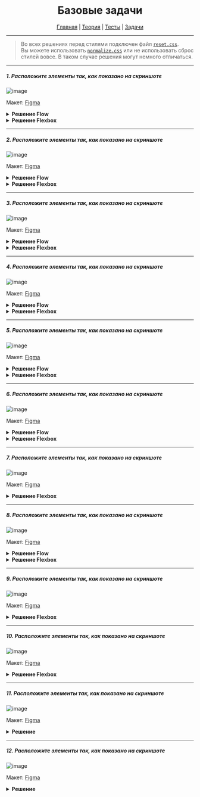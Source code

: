 <div align="center">

# Базовые задачи

[Главная](https://github.com/M0n0mah/css)
|
[Теория](/theory/README.md)
|
[Тесты](/tests/README.md)
|
[Задачи](/tasks/README.md)

</div>

---

> Во всех решениях перед стилями подключен файл [`reset.css`](https://meyerweb.com/eric/tools/css/reset/).  
> Вы можете использовать [`normalize.css`](https://necolas.github.io/normalize.css/) или не использовать сброс стилей вовсе. В таком случае решения могут немного отличаться.

---

##### 1. Расположите элементы так, как показано на скриншоте

![image](https://user-images.githubusercontent.com/48933270/122679095-3071fe80-d1f2-11eb-994d-b2c48dd95686.png)

Макет: [Figma](https://www.figma.com/file/PnnS2RDlKkxS20vZGoKTRy/Tasks?node-id=2%3A5)

<details><summary><b>Решение Flow</b></summary>
<p>

```html
<ul>
  <li>Home</li>
  <li>About</li>
  <li>Contacts</li>
  <li>Service</li>
  <li>FAQ</li>
</ul>
```

```css
ul {
  width: max-content;
  margin: 30px auto;
  padding: 0;
}

li {
  display: inline-block;
  margin-right: 25px;
}

li:last-child {
  margin-right: 0;
}
```

</p>
</details>

<details><summary><b>Решение Flexbox</b></summary>
<p>

```html
<ul>
  <li>Home</li>
  <li>About</li>
  <li>Contacts</li>
  <li>Service</li>
  <li>FAQ</li>
</ul>
```

```css
ul {
  display: flex;
  width: max-content;
  margin: 30px auto;
  padding: 0;
  gap: 25px;
}

li {
  list-style: none;
}
```

</p>
</details>

---

##### 2. Расположите элементы так, как показано на скриншоте

![image](https://user-images.githubusercontent.com/48933270/122679706-91023b00-d1f4-11eb-8947-b87a118799ee.png)

Макет: [Figma](https://www.figma.com/file/PnnS2RDlKkxS20vZGoKTRy/Tasks?node-id=2%3A6)


<details><summary><b>Решение Flow</b></summary>
<p>

В качестве точки-разделителя, использован символ шрифта `•`.

```html
<ul>
  <li>Home</li>
  <li>About</li>
  <li>Contacts</li>
  <li>Service</li>
  <li>FAQ</li>
</ul>
```

```css
ul {
  width: max-content;
  margin: 30px auto;
  padding: 0;
}

li {
  display: inline-block;
  margin-right: 40px;
  position: relative;
}

li::after {
  content: '•';
  position: absolute;
  color: #aaa;
  top: 0;
  right: -23px;
}

li:last-child {
  margin-right: 0;
}

li:last-child::after {
  display: none;
}
```

</p>
</details>

<details><summary><b>Решение Flexbox</b></summary>
<p>

В качестве точки-разделителя сделан псевдоэлемент с размерами и фоном.
  
```html
<ul>
  <li>Home</li>
  <li>About</li>
  <li>Contacts</li>
  <li>Service</li>
  <li>FAQ</li>
</ul>
```

```css
ul {
  display: flex;
  width: max-content;
  margin: 30px auto;
  padding: 0;
  gap: 40px;
}

li {
  list-style: none;
  position: relative;
}

li::after {
  content: '';
  position: absolute;
  width: 5px;
  height: 5px;
  background: #aaa;
  border-radius: 50%;
  top: 50%;
  right: -23px;
  transform: translateY(-50%);
}

li:last-child::after {
  display: none;
}
```

</p>
</details>

---

##### 3. Расположите элементы так, как показано на скриншоте

![image](https://user-images.githubusercontent.com/48933270/122681278-2523d080-d1fc-11eb-9849-ec7210136af7.png)

Макет: [Figma](https://www.figma.com/file/PnnS2RDlKkxS20vZGoKTRy/Tasks?node-id=2%3A7)

<details><summary><b>Решение Flow</b></summary>
<p>

```html
<ul>
  <li>
    <svg viewBox="0 0 20 20">
      <path d="M5.34119 4.57509C5.12965 4.36356 4.78669 4.36356 4.57515 4.57509C4.36362 4.78663 4.36362 5.12959 4.57515 5.34113L9.234 9.99997L4.65887 14.5751C4.44734 14.7866 4.44734 15.1296 4.65887 15.3411C4.87041 15.5527 5.21337 15.5527 5.42491 15.3411L10 10.766L14.5752 15.3411C14.7867 15.5527 15.1297 15.5527 15.3412 15.3411C15.5527 15.1296 15.5527 14.7866 15.3412 14.5751L10.7661 9.99997L15.4249 5.34113C15.6364 5.12959 15.6364 4.78663 15.4249 4.57509C15.2134 4.36356 14.8704 4.36356 14.6589 4.57509L10 9.23394L5.34119 4.57509Z" />
    </svg>
    <span>Home</span>
  </li>
  <li>
    <svg viewBox="0 0 20 20">
      <path d="M5.34119 4.57509C5.12965 4.36356 4.78669 4.36356 4.57515 4.57509C4.36362 4.78663 4.36362 5.12959 4.57515 5.34113L9.234 9.99997L4.65887 14.5751C4.44734 14.7866 4.44734 15.1296 4.65887 15.3411C4.87041 15.5527 5.21337 15.5527 5.42491 15.3411L10 10.766L14.5752 15.3411C14.7867 15.5527 15.1297 15.5527 15.3412 15.3411C15.5527 15.1296 15.5527 14.7866 15.3412 14.5751L10.7661 9.99997L15.4249 5.34113C15.6364 5.12959 15.6364 4.78663 15.4249 4.57509C15.2134 4.36356 14.8704 4.36356 14.6589 4.57509L10 9.23394L5.34119 4.57509Z" />
    </svg>
    <span>About</span>
  </li>
  <li>
    <svg viewBox="0 0 20 20">
      <path d="M5.34119 4.57509C5.12965 4.36356 4.78669 4.36356 4.57515 4.57509C4.36362 4.78663 4.36362 5.12959 4.57515 5.34113L9.234 9.99997L4.65887 14.5751C4.44734 14.7866 4.44734 15.1296 4.65887 15.3411C4.87041 15.5527 5.21337 15.5527 5.42491 15.3411L10 10.766L14.5752 15.3411C14.7867 15.5527 15.1297 15.5527 15.3412 15.3411C15.5527 15.1296 15.5527 14.7866 15.3412 14.5751L10.7661 9.99997L15.4249 5.34113C15.6364 5.12959 15.6364 4.78663 15.4249 4.57509C15.2134 4.36356 14.8704 4.36356 14.6589 4.57509L10 9.23394L5.34119 4.57509Z" />
    </svg>
    <span>Contacts</span>
  </li>
</ul>
```

```css
body {
  font-family: Arial, sans-serif;
  font-size: 14px;
  line-height: 20px;
}

ul {
  width: max-content;
  margin: 30px auto;
  padding: 0;
}

li {
  display: inline-block;
  margin-right: 40px;
}

li:last-child {
  margin-right: 0;
}

svg {
  width: 20px;
  height: 20px;
  vertical-align: bottom;
  margin-right: 6px;
}
```

</p>
</details>


<details><summary><b>Решение Flexbox</b></summary>
<p>

```html
<ul>
  <li>
    <svg viewBox="0 0 20 20">
      <path d="M5.34119 4.57509C5.12965 4.36356 4.78669 4.36356 4.57515 4.57509C4.36362 4.78663 4.36362 5.12959 4.57515 5.34113L9.234 9.99997L4.65887 14.5751C4.44734 14.7866 4.44734 15.1296 4.65887 15.3411C4.87041 15.5527 5.21337 15.5527 5.42491 15.3411L10 10.766L14.5752 15.3411C14.7867 15.5527 15.1297 15.5527 15.3412 15.3411C15.5527 15.1296 15.5527 14.7866 15.3412 14.5751L10.7661 9.99997L15.4249 5.34113C15.6364 5.12959 15.6364 4.78663 15.4249 4.57509C15.2134 4.36356 14.8704 4.36356 14.6589 4.57509L10 9.23394L5.34119 4.57509Z" />
    </svg>
    <span>Home</span>
  </li>
  <li>
    <svg viewBox="0 0 20 20">
      <path d="M5.34119 4.57509C5.12965 4.36356 4.78669 4.36356 4.57515 4.57509C4.36362 4.78663 4.36362 5.12959 4.57515 5.34113L9.234 9.99997L4.65887 14.5751C4.44734 14.7866 4.44734 15.1296 4.65887 15.3411C4.87041 15.5527 5.21337 15.5527 5.42491 15.3411L10 10.766L14.5752 15.3411C14.7867 15.5527 15.1297 15.5527 15.3412 15.3411C15.5527 15.1296 15.5527 14.7866 15.3412 14.5751L10.7661 9.99997L15.4249 5.34113C15.6364 5.12959 15.6364 4.78663 15.4249 4.57509C15.2134 4.36356 14.8704 4.36356 14.6589 4.57509L10 9.23394L5.34119 4.57509Z" />
    </svg>
    <span>About</span>
  </li>
  <li>
    <svg viewBox="0 0 20 20">
      <path d="M5.34119 4.57509C5.12965 4.36356 4.78669 4.36356 4.57515 4.57509C4.36362 4.78663 4.36362 5.12959 4.57515 5.34113L9.234 9.99997L4.65887 14.5751C4.44734 14.7866 4.44734 15.1296 4.65887 15.3411C4.87041 15.5527 5.21337 15.5527 5.42491 15.3411L10 10.766L14.5752 15.3411C14.7867 15.5527 15.1297 15.5527 15.3412 15.3411C15.5527 15.1296 15.5527 14.7866 15.3412 14.5751L10.7661 9.99997L15.4249 5.34113C15.6364 5.12959 15.6364 4.78663 15.4249 4.57509C15.2134 4.36356 14.8704 4.36356 14.6589 4.57509L10 9.23394L5.34119 4.57509Z" />
    </svg>
    <span>Contacts</span>
  </li>
</ul>
```

```css
body {
  font-family: Arial, sans-serif;
  font-size: 14px;
  line-height: 20px;
}

ul {
  display: flex;
  width: max-content;
  margin: 30px auto;
  padding: 0;
  gap: 40px;
}

li {
  display: flex;
  align-items: center;
}

svg {
  width: 20px;
  height: 20px;
  margin-right: 8px;
}
```

</p>
</details>

---

##### 4. Расположите элементы так, как показано на скриншоте

![image](https://user-images.githubusercontent.com/48933270/122694203-51177400-d245-11eb-841d-858128c2491b.png)

Макет: [Figma](https://www.figma.com/file/PnnS2RDlKkxS20vZGoKTRy/Tasks?node-id=2%3A8)

<details><summary><b>Решение Flow</b></summary>
<p>

```html
<ul>
  <li>
    <svg viewBox="0 0 20 20">
      <path d="M5.34119 4.57509C5.12965 4.36356 4.78669 4.36356 4.57515 4.57509C4.36362 4.78663 4.36362 5.12959 4.57515 5.34113L9.234 9.99997L4.65887 14.5751C4.44734 14.7866 4.44734 15.1296 4.65887 15.3411C4.87041 15.5527 5.21337 15.5527 5.42491 15.3411L10 10.766L14.5752 15.3411C14.7867 15.5527 15.1297 15.5527 15.3412 15.3411C15.5527 15.1296 15.5527 14.7866 15.3412 14.5751L10.7661 9.99997L15.4249 5.34113C15.6364 5.12959 15.6364 4.78663 15.4249 4.57509C15.2134 4.36356 14.8704 4.36356 14.6589 4.57509L10 9.23394L5.34119 4.57509Z" />
    </svg>
    <p>Home</p>
  </li>
  <li>
    <svg viewBox="0 0 20 20">
      <path d="M5.34119 4.57509C5.12965 4.36356 4.78669 4.36356 4.57515 4.57509C4.36362 4.78663 4.36362 5.12959 4.57515 5.34113L9.234 9.99997L4.65887 14.5751C4.44734 14.7866 4.44734 15.1296 4.65887 15.3411C4.87041 15.5527 5.21337 15.5527 5.42491 15.3411L10 10.766L14.5752 15.3411C14.7867 15.5527 15.1297 15.5527 15.3412 15.3411C15.5527 15.1296 15.5527 14.7866 15.3412 14.5751L10.7661 9.99997L15.4249 5.34113C15.6364 5.12959 15.6364 4.78663 15.4249 4.57509C15.2134 4.36356 14.8704 4.36356 14.6589 4.57509L10 9.23394L5.34119 4.57509Z" />
    </svg>
    <p>About</p>
  </li>
  <li>
    <svg viewBox="0 0 20 20">
      <path d="M5.34119 4.57509C5.12965 4.36356 4.78669 4.36356 4.57515 4.57509C4.36362 4.78663 4.36362 5.12959 4.57515 5.34113L9.234 9.99997L4.65887 14.5751C4.44734 14.7866 4.44734 15.1296 4.65887 15.3411C4.87041 15.5527 5.21337 15.5527 5.42491 15.3411L10 10.766L14.5752 15.3411C14.7867 15.5527 15.1297 15.5527 15.3412 15.3411C15.5527 15.1296 15.5527 14.7866 15.3412 14.5751L10.7661 9.99997L15.4249 5.34113C15.6364 5.12959 15.6364 4.78663 15.4249 4.57509C15.2134 4.36356 14.8704 4.36356 14.6589 4.57509L10 9.23394L5.34119 4.57509Z" />
    </svg>
    <p>Contacts</p>
  </li>
</ul>
```

```css
body {
  font-family: Arial, sans-serif;
  font-size: 14px;
  line-height: 20px;
}

ul {
  width: max-content;
  margin: 30px auto;
  padding: 0;
}

li {
  display: inline-block;
  margin-right: 40px;
  text-align: center;
}

li:last-child {
  margin-right: 0;
}

svg {
  width: 20px;
  height: 20px;
}

p {
  margin: 0;
}
```

</p>
</details>

<details><summary><b>Решение Flexbox</b></summary>
<p>

```html
<ul>
  <li>
    <svg viewBox="0 0 20 20">
      <path d="M5.34119 4.57509C5.12965 4.36356 4.78669 4.36356 4.57515 4.57509C4.36362 4.78663 4.36362 5.12959 4.57515 5.34113L9.234 9.99997L4.65887 14.5751C4.44734 14.7866 4.44734 15.1296 4.65887 15.3411C4.87041 15.5527 5.21337 15.5527 5.42491 15.3411L10 10.766L14.5752 15.3411C14.7867 15.5527 15.1297 15.5527 15.3412 15.3411C15.5527 15.1296 15.5527 14.7866 15.3412 14.5751L10.7661 9.99997L15.4249 5.34113C15.6364 5.12959 15.6364 4.78663 15.4249 4.57509C15.2134 4.36356 14.8704 4.36356 14.6589 4.57509L10 9.23394L5.34119 4.57509Z" />
    </svg>
    <p>Home</p>
  </li>
  <li>
    <svg viewBox="0 0 20 20">
      <path d="M5.34119 4.57509C5.12965 4.36356 4.78669 4.36356 4.57515 4.57509C4.36362 4.78663 4.36362 5.12959 4.57515 5.34113L9.234 9.99997L4.65887 14.5751C4.44734 14.7866 4.44734 15.1296 4.65887 15.3411C4.87041 15.5527 5.21337 15.5527 5.42491 15.3411L10 10.766L14.5752 15.3411C14.7867 15.5527 15.1297 15.5527 15.3412 15.3411C15.5527 15.1296 15.5527 14.7866 15.3412 14.5751L10.7661 9.99997L15.4249 5.34113C15.6364 5.12959 15.6364 4.78663 15.4249 4.57509C15.2134 4.36356 14.8704 4.36356 14.6589 4.57509L10 9.23394L5.34119 4.57509Z" />
    </svg>
    <p>About</p>
  </li>
  <li>
    <svg viewBox="0 0 20 20">
      <path d="M5.34119 4.57509C5.12965 4.36356 4.78669 4.36356 4.57515 4.57509C4.36362 4.78663 4.36362 5.12959 4.57515 5.34113L9.234 9.99997L4.65887 14.5751C4.44734 14.7866 4.44734 15.1296 4.65887 15.3411C4.87041 15.5527 5.21337 15.5527 5.42491 15.3411L10 10.766L14.5752 15.3411C14.7867 15.5527 15.1297 15.5527 15.3412 15.3411C15.5527 15.1296 15.5527 14.7866 15.3412 14.5751L10.7661 9.99997L15.4249 5.34113C15.6364 5.12959 15.6364 4.78663 15.4249 4.57509C15.2134 4.36356 14.8704 4.36356 14.6589 4.57509L10 9.23394L5.34119 4.57509Z" />
    </svg>
    <p>Contacts</p>
  </li>
</ul>
```

```css
body {
  font-family: Arial, sans-serif;
  font-size: 14px;
  line-height: 20px;
}

ul {
  display: flex;
  width: max-content;
  margin: 30px auto;
  padding: 0;
  gap: 40px;
}

li {
  display: flex;
  align-items: center;
  flex-direction: column;
}

svg {
  width: 20px;
  height: 20px;
}

p {
  margin: 0;
}
```

</p>
</details>

---

##### 5. Расположите элементы так, как показано на скриншоте

![image](https://user-images.githubusercontent.com/48933270/122694484-237efa80-d246-11eb-870c-1fb6a942e562.png)

Макет: [Figma](https://www.figma.com/file/PnnS2RDlKkxS20vZGoKTRy/Tasks?node-id=2%3A9)

<details><summary><b>Решение Flow</b></summary>
<p>

```html
<div class="delivery">
  <svg class="delivery__icon" viewBox="0 0 20 20">
    <path d="M5.34119 4.57509C5.12965 4.36356 4.78669 4.36356 4.57515 4.57509C4.36362 4.78663 4.36362 5.12959 4.57515 5.34113L9.234 9.99997L4.65887 14.5751C4.44734 14.7866 4.44734 15.1296 4.65887 15.3411C4.87041 15.5527 5.21337 15.5527 5.42491 15.3411L10 10.766L14.5752 15.3411C14.7867 15.5527 15.1297 15.5527 15.3412 15.3411C15.5527 15.1296 15.5527 14.7866 15.3412 14.5751L10.7661 9.99997L15.4249 5.34113C15.6364 5.12959 15.6364 4.78663 15.4249 4.57509C15.2134 4.36356 14.8704 4.36356 14.6589 4.57509L10 9.23394L5.34119 4.57509Z" />
  </svg>
  <div class="delivery__text">
    <p class="delivery__description">Deliver to</p>
    <p class="delivery__country">Russian Federation</p>
  </div>
</div>
```

```css
body {
  font-family: Arial, sans-serif;
  font-size: 14px;
  line-height: 20px;
}

.delivery {
  width: max-content;
  margin: 30px auto;
}

.delivery__icon {
  width: 24px;
  height: 24px;
  vertical-align: 2px;
}

.delivery__text {
  display: inline-block;
  margin-left: 8px;
}

.delivery__description,
.delivery__country {
  margin: 0;
}

.delivery__country {
  font-size: 16px;
}
```

</p>
</details>

<details><summary><b>Решение Flexbox</b></summary>
<p>

```html
<div class="delivery">
  <svg class="delivery__icon" viewBox="0 0 20 20">
    <path d="M5.34119 4.57509C5.12965 4.36356 4.78669 4.36356 4.57515 4.57509C4.36362 4.78663 4.36362 5.12959 4.57515 5.34113L9.234 9.99997L4.65887 14.5751C4.44734 14.7866 4.44734 15.1296 4.65887 15.3411C4.87041 15.5527 5.21337 15.5527 5.42491 15.3411L10 10.766L14.5752 15.3411C14.7867 15.5527 15.1297 15.5527 15.3412 15.3411C15.5527 15.1296 15.5527 14.7866 15.3412 14.5751L10.7661 9.99997L15.4249 5.34113C15.6364 5.12959 15.6364 4.78663 15.4249 4.57509C15.2134 4.36356 14.8704 4.36356 14.6589 4.57509L10 9.23394L5.34119 4.57509Z" />
  </svg>
  <div class="delivery__text">
    <p class="delivery__description">Deliver to</p>
    <p class="delivery__country">Russian Federation</p>
  </div>
</div>
```

```css
body {
  font-family: Arial, sans-serif;
  font-size: 14px;
  line-height: 20px;
}

.delivery {
  width: max-content;
  margin: 30px auto;
  display: flex;
  align-items: center;
}

.delivery__icon {
  width: 24px;
  height: 24px;
  vertical-align: 2px;
}

.delivery__text {
  margin-left: 10px;
}

.delivery__description,
.delivery__country {
  margin: 0;
}

.delivery__country {
  font-size: 16px;
}
```

</p>
</details>

---

##### 6. Расположите элементы так, как показано на скриншоте

![image](https://user-images.githubusercontent.com/48933270/122694894-8de46a80-d247-11eb-890b-8dafc8e740e6.png)

Макет: [Figma](https://www.figma.com/file/PnnS2RDlKkxS20vZGoKTRy/Tasks?node-id=2%3A10)

<details><summary><b>Решение Flow</b></summary>
<p>

```html
<div class="menu">
  <div class="menu__item">
    <p>
      <span>Hello, Sign in</span>
      <svg class="menu__icon" viewBox="0 0 20 20">
        <path d="M5.34119 4.57509C5.12965 4.36356 4.78669 4.36356 4.57515 4.57509C4.36362 4.78663 4.36362 5.12959 4.57515 5.34113L9.234 9.99997L4.65887 14.5751C4.44734 14.7866 4.44734 15.1296 4.65887 15.3411C4.87041 15.5527 5.21337 15.5527 5.42491 15.3411L10 10.766L14.5752 15.3411C14.7867 15.5527 15.1297 15.5527 15.3412 15.3411C15.5527 15.1296 15.5527 14.7866 15.3412 14.5751L10.7661 9.99997L15.4249 5.34113C15.6364 5.12959 15.6364 4.78663 15.4249 4.57509C15.2134 4.36356 14.8704 4.36356 14.6589 4.57509L10 9.23394L5.34119 4.57509Z" />
      </svg>
    </p>
    <p>
      <span class="menu__text_big">Accounts & Lists</span>
      <svg class="menu__icon" viewBox="0 0 20 20">
        <path d="M5.34119 4.57509C5.12965 4.36356 4.78669 4.36356 4.57515 4.57509C4.36362 4.78663 4.36362 5.12959 4.57515 5.34113L9.234 9.99997L4.65887 14.5751C4.44734 14.7866 4.44734 15.1296 4.65887 15.3411C4.87041 15.5527 5.21337 15.5527 5.42491 15.3411L10 10.766L14.5752 15.3411C14.7867 15.5527 15.1297 15.5527 15.3412 15.3411C15.5527 15.1296 15.5527 14.7866 15.3412 14.5751L10.7661 9.99997L15.4249 5.34113C15.6364 5.12959 15.6364 4.78663 15.4249 4.57509C15.2134 4.36356 14.8704 4.36356 14.6589 4.57509L10 9.23394L5.34119 4.57509Z" />
      </svg>
    </p>
  </div>

  <div class="menu__item">
    <p>Returns</p>
    <p>
      <span class="menu__text_big">& Orders</span>
      <svg class="menu__icon" viewBox="0 0 20 20">
        <path d="M5.34119 4.57509C5.12965 4.36356 4.78669 4.36356 4.57515 4.57509C4.36362 4.78663 4.36362 5.12959 4.57515 5.34113L9.234 9.99997L4.65887 14.5751C4.44734 14.7866 4.44734 15.1296 4.65887 15.3411C4.87041 15.5527 5.21337 15.5527 5.42491 15.3411L10 10.766L14.5752 15.3411C14.7867 15.5527 15.1297 15.5527 15.3412 15.3411C15.5527 15.1296 15.5527 14.7866 15.3412 14.5751L10.7661 9.99997L15.4249 5.34113C15.6364 5.12959 15.6364 4.78663 15.4249 4.57509C15.2134 4.36356 14.8704 4.36356 14.6589 4.57509L10 9.23394L5.34119 4.57509Z" />
      </svg>
    </p>
  </div>
</div>
```

```css
body {
  font-family: Arial, sans-serif;
  font-size: 14px;
  line-height: 20px;
}

p {
  margin: 0;
}

.menu {
  width: max-content;
  margin: 30px auto;
}

.menu__item {
  display: inline-block;
  margin-right: 40px;
}

.menu__item:last-child {
  margin-right: 0;
}

.menu__icon {
  width: 20px;
  height: 20px;
  vertical-align: bottom;
  margin-left: 1px;
}

.menu__text_big {
  font-size: 16px;
}
```

</p>
</details>

<details><summary><b>Решение Flexbox</b></summary>
<p>

```html
<div class="menu">
  <div class="menu__item">
    <p>
      <span>Hello, Sign in</span>
      <svg class="menu__icon" viewBox="0 0 20 20">
        <path d="M5.34119 4.57509C5.12965 4.36356 4.78669 4.36356 4.57515 4.57509C4.36362 4.78663 4.36362 5.12959 4.57515 5.34113L9.234 9.99997L4.65887 14.5751C4.44734 14.7866 4.44734 15.1296 4.65887 15.3411C4.87041 15.5527 5.21337 15.5527 5.42491 15.3411L10 10.766L14.5752 15.3411C14.7867 15.5527 15.1297 15.5527 15.3412 15.3411C15.5527 15.1296 15.5527 14.7866 15.3412 14.5751L10.7661 9.99997L15.4249 5.34113C15.6364 5.12959 15.6364 4.78663 15.4249 4.57509C15.2134 4.36356 14.8704 4.36356 14.6589 4.57509L10 9.23394L5.34119 4.57509Z" />
      </svg>
    </p>
    <p>
      <span class="menu__text_big">Accounts & Lists</span>
      <svg class="menu__icon" viewBox="0 0 20 20">
        <path d="M5.34119 4.57509C5.12965 4.36356 4.78669 4.36356 4.57515 4.57509C4.36362 4.78663 4.36362 5.12959 4.57515 5.34113L9.234 9.99997L4.65887 14.5751C4.44734 14.7866 4.44734 15.1296 4.65887 15.3411C4.87041 15.5527 5.21337 15.5527 5.42491 15.3411L10 10.766L14.5752 15.3411C14.7867 15.5527 15.1297 15.5527 15.3412 15.3411C15.5527 15.1296 15.5527 14.7866 15.3412 14.5751L10.7661 9.99997L15.4249 5.34113C15.6364 5.12959 15.6364 4.78663 15.4249 4.57509C15.2134 4.36356 14.8704 4.36356 14.6589 4.57509L10 9.23394L5.34119 4.57509Z" />
      </svg>
    </p>
  </div>

  <div class="menu__item">
    <p>Returns</p>
    <p>
      <span class="menu__text_big">& Orders</span>
      <svg class="menu__icon" viewBox="0 0 20 20">
        <path d="M5.34119 4.57509C5.12965 4.36356 4.78669 4.36356 4.57515 4.57509C4.36362 4.78663 4.36362 5.12959 4.57515 5.34113L9.234 9.99997L4.65887 14.5751C4.44734 14.7866 4.44734 15.1296 4.65887 15.3411C4.87041 15.5527 5.21337 15.5527 5.42491 15.3411L10 10.766L14.5752 15.3411C14.7867 15.5527 15.1297 15.5527 15.3412 15.3411C15.5527 15.1296 15.5527 14.7866 15.3412 14.5751L10.7661 9.99997L15.4249 5.34113C15.6364 5.12959 15.6364 4.78663 15.4249 4.57509C15.2134 4.36356 14.8704 4.36356 14.6589 4.57509L10 9.23394L5.34119 4.57509Z" />
      </svg>
    </p>
  </div>
</div>
```

```css
body {
  font-family: Arial, sans-serif;
  font-size: 14px;
  line-height: 20px;
}

p {
  margin: 0;
}

.menu {
  width: max-content;
  margin: 30px auto;
  display: flex;
  gap: 40px;
}

.menu__item:last-child {
  margin-right: 0;
}

.menu__icon {
  width: 20px;
  height: 20px;
  vertical-align: bottom;
  margin-left: 1px;
}

.menu__text_big {
  font-size: 16px;
}
```

</p>
</details>

---

##### 7. Расположите элементы так, как показано на скриншоте

![image](https://user-images.githubusercontent.com/48933270/122695538-4e1e8280-d249-11eb-82d0-7c4b8c0c51c2.png)

Макет: [Figma](https://www.figma.com/file/PnnS2RDlKkxS20vZGoKTRy/Tasks?node-id=2%3A11)

<details><summary><b>Решение Flexbox</b></summary>
<p>

```html
<div class="menu">
  <svg class="menu__icon" viewBox="0 0 20 20">
    <path d="M5.34119 4.57509C5.12965 4.36356 4.78669 4.36356 4.57515 4.57509C4.36362 4.78663 4.36362 5.12959 4.57515 5.34113L9.234 9.99997L4.65887 14.5751C4.44734 14.7866 4.44734 15.1296 4.65887 15.3411C4.87041 15.5527 5.21337 15.5527 5.42491 15.3411L10 10.766L14.5752 15.3411C14.7867 15.5527 15.1297 15.5527 15.3412 15.3411C15.5527 15.1296 15.5527 14.7866 15.3412 14.5751L10.7661 9.99997L15.4249 5.34113C15.6364 5.12959 15.6364 4.78663 15.4249 4.57509C15.2134 4.36356 14.8704 4.36356 14.6589 4.57509L10 9.23394L5.34119 4.57509Z" />
  </svg>

  <ul class="menu__nav">
    <li>Home</li>
    <li>About</li>
    <li>Contacts</li>
    <li>Service</li>
  </ul>

  <ul class="menu__profile">
    <li class="menu__profile-item">
      <svg class="menu__icon" viewBox="0 0 20 20">
        <path d="M5.34119 4.57509C5.12965 4.36356 4.78669 4.36356 4.57515 4.57509C4.36362 4.78663 4.36362 5.12959 4.57515 5.34113L9.234 9.99997L4.65887 14.5751C4.44734 14.7866 4.44734 15.1296 4.65887 15.3411C4.87041 15.5527 5.21337 15.5527 5.42491 15.3411L10 10.766L14.5752 15.3411C14.7867 15.5527 15.1297 15.5527 15.3412 15.3411C15.5527 15.1296 15.5527 14.7866 15.3412 14.5751L10.7661 9.99997L15.4249 5.34113C15.6364 5.12959 15.6364 4.78663 15.4249 4.57509C15.2134 4.36356 14.8704 4.36356 14.6589 4.57509L10 9.23394L5.34119 4.57509Z" />
      </svg>
      <span>Exit</span>
    </li>
  </ul>
</div>
```

```css
body {
  font-family: Arial, sans-serif;
  font-size: 14px;
  line-height: 20px;
}

ul {
  margin: 0;
  padding: 0;
}

li {
  list-style: none;
}

.menu {
  width: 600px;
  display: flex;
  margin: 30px auto;
}

.menu__icon {
  width: 20px;
  height: 20px;
}

.menu__nav {
  display: flex;
  gap: 20px;
  margin-left: 40px;
}

.menu__profile {
  margin-left: auto;
}

.menu__profile-item {
  display: flex;
  align-items: center;
}

.menu__profile-item .menu__icon {
  margin-right: 4px;
}
```

</p>
</details>

---

##### 8. Расположите элементы так, как показано на скриншоте

![image](https://user-images.githubusercontent.com/48933270/122696521-ea498900-d24b-11eb-8000-1b7c09aa29da.png)

Макет: [Figma](https://www.figma.com/file/PnnS2RDlKkxS20vZGoKTRy/Tasks?node-id=2%3A12)

<details><summary><b>Решение Flow</b></summary>
<p>

```html
<div class="menu">
  <div class="menu__col">
    <h5 class="menu__title">Get to Know Us</h5>
    <ul class="menu__list">
      <li class="menu__list-item">Careers</li>
      <li class="menu__list-item">Blog</li>
      <li class="menu__list-item">About</li>
      <li class="menu__list-item">Investor</li>
    </ul>
  </div>
  <div class="menu__col">
    <h5 class="menu__title">Let Us Help You</h5>
    <ul class="menu__list">
      <li class="menu__list-item">Your Account</li>
      <li class="menu__list-item">Your Orders</li>
      <li class="menu__list-item">Shipping Rates & Policies</li>
      <li class="menu__list-item">Help</li>
    </ul>
  </div>
</div>
```

```css
body, h5 {
  font-family: Arial, sans-serif;
  font-size: 14px;
  line-height: 20px;
}

h5, ul {
  margin: 0;
  padding: 0;
}

li {
  list-style: none;
}

.menu {
  width: max-content;
  margin: 30px auto;
}

.menu__col {
  margin-right: 90px;
  display: inline-block;
  width: 110px;
  vertical-align: top;
}

.menu__col:last-child {
  margin-right: 0;
}

.menu__list {
  margin-top: 10px;
}

.menu__list-item {
  margin-top: 4px;
}
```

</p>
</details>

<details><summary><b>Решение Flexbox</b></summary>
<p>

```html
<div class="menu">
  <div class="menu__col">
    <h5 class="menu__title">Get to Know Us</h5>
    <ul class="menu__list">
      <li class="menu__list-item">Careers</li>
      <li class="menu__list-item">Blog</li>
      <li class="menu__list-item">About</li>
      <li class="menu__list-item">Investor</li>
    </ul>
  </div>
  <div class="menu__col">
    <h5 class="menu__title">Let Us Help You</h5>
    <ul class="menu__list">
      <li class="menu__list-item">Your Account</li>
      <li class="menu__list-item">Your Orders</li>
      <li class="menu__list-item">Shipping Rates & Policies</li>
      <li class="menu__list-item">Help</li>
    </ul>
  </div>
</div>
```

```css
body, h5 {
  font-family: Arial, sans-serif;
  font-size: 14px;
  line-height: 20px;
}

h5, ul {
  margin: 0;
  padding: 0;
}

li {
  list-style: none;
}

.menu {
  width: max-content;
  margin: 30px auto;
  display: flex;
  gap: 90px;
}

.menu__col {
  width: 110px;
  display: flex;
  flex-direction: column;
}

.menu__list {
  margin-top: 10px;
}

.menu__list-item {
  margin-top: 4px;
}

.menu__list-item:first-child {
  margin-top: 0;
}
```

</p>
</details>

---

##### 9. Расположите элементы так, как показано на скриншоте

![image](https://user-images.githubusercontent.com/48933270/122789251-c7f15300-d2bf-11eb-98a6-30ff2a83c9fd.png)

Макет: [Figma](https://www.figma.com/file/PnnS2RDlKkxS20vZGoKTRy/Tasks?node-id=2%3A13)

<details><summary><b>Решение Flexbox</b></summary>
<p>

```html
<div class="card">
  <div class="card__col">
    <p class="card__price">50 000 ₽</p>
    <p class="card__description">Lorem ipsum dolor sit amet, consectetur adipisicing elit.</p>
    <p class="card__seller">Bill Gates</p>
  </div>
  <div class="card__col">
    <button class="card__button">Buy</button>
  </div>
</div>
```

```css
body {
  font-family: Arial, sans-serif;
  font-size: 14px;
  line-height: 20px;
}

p {
  margin: 0;
}

.card {
  width: max-content;
  margin: 30px auto;
  display: flex;
  gap: 20px;
}

.card__col:first-child {
  width: 170px;
}

.card__price {
  font-size: 16px;
  line-height: 24px;
  font-weight: bold;
}

.card__description {
  margin-top: 4px;
}

.card__seller {
  font-weight: bold;
  margin-top: 4px;
}

.card__button {
  background: #df2f2f;
  padding: 4px 10px;
  border-radius: 4px;
  border: none;
  color: white;
  line-height: 20px;
}
```

</p>
</details>

---

##### 10. Расположите элементы так, как показано на скриншоте

![image](https://user-images.githubusercontent.com/48933270/122791608-0d168480-d2c2-11eb-9656-f496de7de2d3.png)

Макет: [Figma](https://www.figma.com/file/PnnS2RDlKkxS20vZGoKTRy/Tasks?node-id=152%3A137)

<details><summary><b>Решение Flexbox</b></summary>
<p>

```html
<div class="card">
  <div class="card__header">
    <svg class="card__icon" viewBox="0 0 20 20">
      <path d="M5.34119 4.57509C5.12965 4.36356 4.78669 4.36356 4.57515 4.57509C4.36362 4.78663 4.36362 5.12959 4.57515 5.34113L9.234 9.99997L4.65887 14.5751C4.44734 14.7866 4.44734 15.1296 4.65887 15.3411C4.87041 15.5527 5.21337 15.5527 5.42491 15.3411L10 10.766L14.5752 15.3411C14.7867 15.5527 15.1297 15.5527 15.3412 15.3411C15.5527 15.1296 15.5527 14.7866 15.3412 14.5751L10.7661 9.99997L15.4249 5.34113C15.6364 5.12959 15.6364 4.78663 15.4249 4.57509C15.2134 4.36356 14.8704 4.36356 14.6589 4.57509L10 9.23394L5.34119 4.57509Z" />
    </svg>
    <p class="card__title">Lorem ipsum dolor sit amet, consectetur adipisicing elit.</p>
  </div>
  <p class="card__description">Lorem ipsum dolor sit amet, consectetur adipisicing elit.</p>
  <div class="card__buttons">
    <svg class="card__icon" viewBox="0 0 20 20">
      <path d="M5.34119 4.57509C5.12965 4.36356 4.78669 4.36356 4.57515 4.57509C4.36362 4.78663 4.36362 5.12959 4.57515 5.34113L9.234 9.99997L4.65887 14.5751C4.44734 14.7866 4.44734 15.1296 4.65887 15.3411C4.87041 15.5527 5.21337 15.5527 5.42491 15.3411L10 10.766L14.5752 15.3411C14.7867 15.5527 15.1297 15.5527 15.3412 15.3411C15.5527 15.1296 15.5527 14.7866 15.3412 14.5751L10.7661 9.99997L15.4249 5.34113C15.6364 5.12959 15.6364 4.78663 15.4249 4.57509C15.2134 4.36356 14.8704 4.36356 14.6589 4.57509L10 9.23394L5.34119 4.57509Z" />
    </svg>
    <svg class="card__icon" viewBox="0 0 20 20">
      <path d="M5.34119 4.57509C5.12965 4.36356 4.78669 4.36356 4.57515 4.57509C4.36362 4.78663 4.36362 5.12959 4.57515 5.34113L9.234 9.99997L4.65887 14.5751C4.44734 14.7866 4.44734 15.1296 4.65887 15.3411C4.87041 15.5527 5.21337 15.5527 5.42491 15.3411L10 10.766L14.5752 15.3411C14.7867 15.5527 15.1297 15.5527 15.3412 15.3411C15.5527 15.1296 15.5527 14.7866 15.3412 14.5751L10.7661 9.99997L15.4249 5.34113C15.6364 5.12959 15.6364 4.78663 15.4249 4.57509C15.2134 4.36356 14.8704 4.36356 14.6589 4.57509L10 9.23394L5.34119 4.57509Z" />
    </svg>
    <svg class="card__icon" viewBox="0 0 20 20">
      <path d="M5.34119 4.57509C5.12965 4.36356 4.78669 4.36356 4.57515 4.57509C4.36362 4.78663 4.36362 5.12959 4.57515 5.34113L9.234 9.99997L4.65887 14.5751C4.44734 14.7866 4.44734 15.1296 4.65887 15.3411C4.87041 15.5527 5.21337 15.5527 5.42491 15.3411L10 10.766L14.5752 15.3411C14.7867 15.5527 15.1297 15.5527 15.3412 15.3411C15.5527 15.1296 15.5527 14.7866 15.3412 14.5751L10.7661 9.99997L15.4249 5.34113C15.6364 5.12959 15.6364 4.78663 15.4249 4.57509C15.2134 4.36356 14.8704 4.36356 14.6589 4.57509L10 9.23394L5.34119 4.57509Z" />
    </svg>
  </div>
</div>
```

```css
body {
  font-family: Arial, sans-serif;
  font-size: 14px;
  line-height: 20px;
}

p {
  margin: 0;
}

.card {
  width: 252px;
  margin: 30px auto;
}

.card__icon {
  width: 24px;
  height: 24px;
}

.card__header {
  display: flex;
  align-items: center;
}

.card__title {
  margin-left: 8px;
}

.card__header .card__icon {
  flex-shrink: 0;
}

.card__description {
  font-size: 12px;
  line-height: 16px;
  margin-top: 10px;
}

.card__buttons {
  margin-top: 10px;
}

.card__buttons .card__icon {
  margin-right: 8px;
}
.card__buttons .card__icon:last-child {
  margin-right: 0;
}
```

</p>
</details>

---

##### 11. Расположите элементы так, как показано на скриншоте

![image](https://user-images.githubusercontent.com/48933270/122801659-13f6c480-d2cd-11eb-819f-643961b06099.png)

Макет: [Figma](https://www.figma.com/file/PnnS2RDlKkxS20vZGoKTRy/Tasks?node-id=2%3A16)

<details><summary><b>Решение</b></summary>
<p>

```html
<div class="card">
  <div class="card__col">
    <img class="card__image" src="https://picsum.photos/102" alt="card-image">
    <p class="card__title">Good name</p>
  </div>
  <div class="card__col">
    <p class="card__description">Lorem ipsum dolor sit amet, consectetur adipisicing elit. Atque dolore ducimus esse et eveniet explicabo facilis?</p>
    <div class="card__seller-info">
      <svg class="card__icon" viewBox="0 0 20 20">
        <path d="M5.34119 4.57509C5.12965 4.36356 4.78669 4.36356 4.57515 4.57509C4.36362 4.78663 4.36362 5.12959 4.57515 5.34113L9.234 9.99997L4.65887 14.5751C4.44734 14.7866 4.44734 15.1296 4.65887 15.3411C4.87041 15.5527 5.21337 15.5527 5.42491 15.3411L10 10.766L14.5752 15.3411C14.7867 15.5527 15.1297 15.5527 15.3412 15.3411C15.5527 15.1296 15.5527 14.7866 15.3412 14.5751L10.7661 9.99997L15.4249 5.34113C15.6364 5.12959 15.6364 4.78663 15.4249 4.57509C15.2134 4.36356 14.8704 4.36356 14.6589 4.57509L10 9.23394L5.34119 4.57509Z" />
      </svg>
      <div class="card__seller">
        <p class="card__seller-name">Bill Gates</p>
        <p class="card__seller-company">Microsoft</p>
      </div>
    </div>
  </div>
</div>
```

```css
body {
  font-family: Arial, sans-serif;
  font-size: 14px;
  line-height: 18px;
}

p {
  margin: 0;
}

.card {
  width: max-content;
  margin: 30px auto;
  display: flex;
  gap: 15px;
}

.card__col:first-child {
  width: 100px;
}

.card__image {
  width: 100%;
  height: 102px;
}

.card__title {
  margin-top: 4px;
  text-align: center;
}

.card__col:last-child {
  width: 265px;
}

.card__description {
  font-size: 16px;
  line-height: 20px;
}

.card__seller-info {
  margin-top: 8px;
  display: flex;
  align-items: center;
}

.card__icon {
  width: 24px;
  height: 24px;
}

.card__seller {
  margin-left: 8px;
}

.card__seller-name {
  font-weight: bold;
}
```

</p>
</details>


---

##### 12. Расположите элементы так, как показано на скриншоте

![image](https://user-images.githubusercontent.com/48933270/122800287-6afb9a00-d2cb-11eb-9ced-a99ed5658555.png)

Макет: [Figma](https://www.figma.com/file/PnnS2RDlKkxS20vZGoKTRy/Tasks?node-id=2%3A15)

<details><summary><b>Решение</b></summary>
<p>

```html
<div class="messages">
  <span class="messages__text">Messages</span>
  <div class="messages__count">8</div>
</div>
```

```css
body {
  font-family: Arial, sans-serif;
  font-size: 14px;
  line-height: 20px;
}

.messages {
  width: max-content;
  margin: 30px auto;
  position: relative;
}

.messages__count {
  width: 12px;
  height: 12px;
  border-radius: 50%;
  position: absolute;
  right: -14px;
  top: 0;
  font-size: 8px;
  line-height: 13px;
  text-align: center;
  background: #f5222d;
  color: white;
}
```

</p>
</details>


